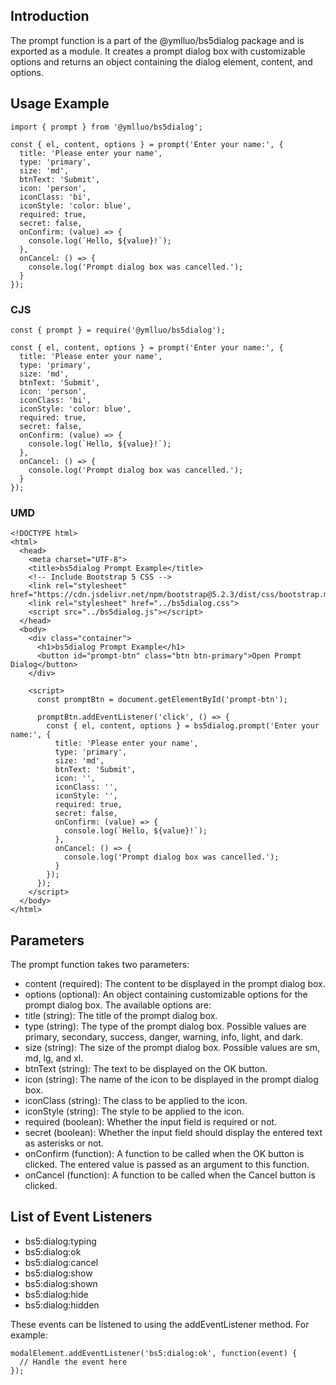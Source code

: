 ## Introduction

The prompt function is a part of the @ymlluo/bs5dialog package and is exported as a module. It creates a prompt dialog box with customizable options and returns an object containing the dialog element, content, and options.


## Usage Example

```
import { prompt } from '@ymlluo/bs5dialog';

const { el, content, options } = prompt('Enter your name:', {
  title: 'Please enter your name',
  type: 'primary',
  size: 'md',
  btnText: 'Submit',
  icon: 'person',
  iconClass: 'bi',
  iconStyle: 'color: blue',
  required: true,
  secret: false,
  onConfirm: (value) => {
    console.log(`Hello, ${value}!`);
  },
  onCancel: () => {
    console.log('Prompt dialog box was cancelled.');
  }
});

```

### CJS

```
const { prompt } = require('@ymlluo/bs5dialog');

const { el, content, options } = prompt('Enter your name:', {
  title: 'Please enter your name',
  type: 'primary',
  size: 'md',
  btnText: 'Submit',
  icon: 'person',
  iconClass: 'bi',
  iconStyle: 'color: blue',
  required: true,
  secret: false,
  onConfirm: (value) => {
    console.log(`Hello, ${value}!`);
  },
  onCancel: () => {
    console.log('Prompt dialog box was cancelled.');
  }
});

```

### UMD

```
<!DOCTYPE html>
<html>
  <head>
    <meta charset="UTF-8">
    <title>bs5dialog Prompt Example</title>
    <!-- Include Bootstrap 5 CSS -->
    <link rel="stylesheet" href="https://cdn.jsdelivr.net/npm/bootstrap@5.2.3/dist/css/bootstrap.min.css">
    <link rel="stylesheet" href="../bs5dialog.css">
    <script src="../bs5dialog.js"></script>
  </head>
  <body>
    <div class="container">
      <h1>bs5dialog Prompt Example</h1>
      <button id="prompt-btn" class="btn btn-primary">Open Prompt Dialog</button>
    </div>

    <script>
      const promptBtn = document.getElementById('prompt-btn');

      promptBtn.addEventListener('click', () => {
        const { el, content, options } = bs5dialog.prompt('Enter your name:', {
          title: 'Please enter your name',
          type: 'primary',
          size: 'md',
          btnText: 'Submit',
          icon: '',
          iconClass: '',
          iconStyle: '',
          required: true,
          secret: false,
          onConfirm: (value) => {
            console.log(`Hello, ${value}!`);
          },
          onCancel: () => {
            console.log('Prompt dialog box was cancelled.');
          }
        });
      });
    </script>
  </body>
</html>

```


## Parameters

The prompt function takes two parameters:
- content (required): The content to be displayed in the prompt dialog box.
- options (optional): An object containing customizable options for the prompt dialog box. The available options are:
- title (string): The title of the prompt dialog box.
- type (string): The type of the prompt dialog box. Possible values are primary, secondary, success, danger, warning, info, light, and dark.
- size (string): The size of the prompt dialog box. Possible values are sm, md, lg, and xl.
- btnText (string): The text to be displayed on the OK button.
- icon (string): The name of the icon to be displayed in the prompt dialog box.
- iconClass (string): The class to be applied to the icon.
- iconStyle (string): The style to be applied to the icon.
- required (boolean): Whether the input field is required or not.
- secret (boolean): Whether the input field should display the entered text as asterisks or not.
- onConfirm (function): A function to be called when the OK button is clicked. The entered value is passed as an argument to this function.
- onCancel (function): A function to be called when the Cancel button is clicked.

## List of Event Listeners

- bs5:dialog:typing
- bs5:dialog:ok
- bs5:dialog:cancel
- bs5:dialog:show
- bs5:dialog:shown
- bs5:dialog:hide
- bs5:dialog:hidden


These events can be listened to using the addEventListener method. For example:


```
modalElement.addEventListener('bs5:dialog:ok', function(event) {
  // Handle the event here
});
```





